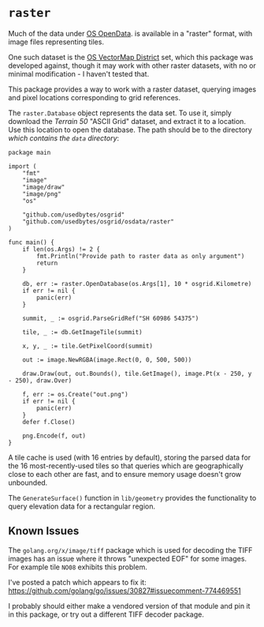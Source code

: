 # `raster`

Much of the data under
[OS OpenData](https://osdatahub.os.uk/downloads/open).
is available in a "raster" format, with image files representing tiles.

One such dataset is the 
[OS VectorMap District](https://osdatahub.os.uk/downloads/open/VectorMapDistrict)
set, which this package was developed against, though it may work with other
raster datasets, with no or minimal modification - I haven't tested that.

This package provides a way to work with a raster dataset, querying images
and pixel locations corresponding to grid references.

The `raster.Database` object represents the data set. To use it, simply
download the _Terrain 50_ "ASCII Grid" dataset, and extract it to a location. Use
this location to open the database. The path should be to the directory _which
contains the `data` directory_:

```
package main

import (
	"fmt"
	"image"
	"image/draw"
	"image/png"
	"os"

	"github.com/usedbytes/osgrid"
	"github.com/usedbytes/osgrid/osdata/raster"
)

func main() {
	if len(os.Args) != 2 {
		fmt.Println("Provide path to raster data as only argument")
		return
	}

	db, err := raster.OpenDatabase(os.Args[1], 10 * osgrid.Kilometre)
	if err != nil {
		panic(err)
	}

	summit, _ := osgrid.ParseGridRef("SH 60986 54375")

	tile, _ := db.GetImageTile(summit)

	x, y, _ := tile.GetPixelCoord(summit)

	out := image.NewRGBA(image.Rect(0, 0, 500, 500))

	draw.Draw(out, out.Bounds(), tile.GetImage(), image.Pt(x - 250, y - 250), draw.Over)

	f, err := os.Create("out.png")
	if err != nil {
		panic(err)
	}
	defer f.Close()

	png.Encode(f, out)
}
```

A tile cache is used (with 16 entries by default), storing the parsed data for
the 16 most-recently-used tiles so that queries which are geographically close
to each other are fast, and to ensure memory usage doesn't grow unbounded.

The `GenerateSurface()` function in `lib/geometry` provides the functionality to
query elevation data for a rectangular region.

## Known Issues

The `golang.org/x/image/tiff` package which is used for decoding the TIFF images
has an issue where it throws "unexpected EOF" for some images. For example tile
`NO08` exhibits this problem.

I've posted a patch which appears to fix it:
https://github.com/golang/go/issues/30827#issuecomment-774469551

I probably should either make a vendored version of that module and pin it in
this package, or try out a different TIFF decoder package.
